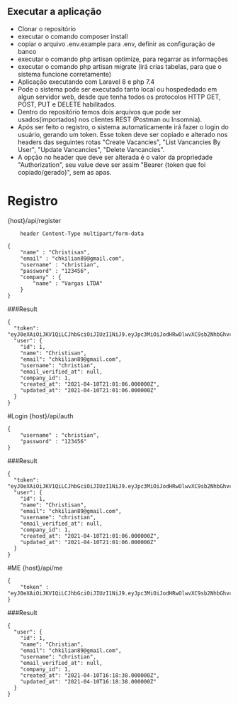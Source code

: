 ## Executar a aplicação

- Clonar o repositório
- executar o comando composer install
- copiar o arquivo .env.example para .env, definir as configuração de banco
- executar o comando php artisan optimize, para regarrar as informações
- executar o comando php artisan migrate (irá crias tabelas, para que o sistema funcione corretamente)
- Aplicação executando com Laravel 8 e php 7.4
- Pode o sistema pode ser executado tanto local ou hospededado em algun servidor web, desde que tenha todos os protocolos HTTP GET, POST, PUT e DELETE habilitados.
- Dentro do repositório temos dois arquivos que pode ser usados(importados) nos clientes REST (Postman ou Insomnia).
- Após ser feito o registro, o sistema automaticamente irá fazer o login do usuário, gerando um token. Esse token deve ser copiado e alterado nos headers das seguintes rotas "Create Vacancies", "List Vancancies By User", "Update Vancancies", "Delete Vancancies".
- A opção no header que deve ser alterada é o valor da propriedade "Authorization", seu value deve ser assim "Bearer {token que foi copiado/gerado}", sem as apas.

# Registro
{host}/api/register
```
    header Content-Type multipart/form-data
```
```
{
	"name" : "Christisan",
	"email" : "chkilian89@gmail.com",
	"username" : "christian",
	"password" : "123456",
	"company" : {
		"name" : "Vargas LTDA"
	}
}
```

###Result
```
{
  "token": "eyJ0eXAiOiJKV1QiLCJhbGciOiJIUzI1NiJ9.eyJpc3MiOiJodHRwOlwvXC9sb2NhbGhvc3Q6OTA5MFwvYXBpXC9yZWdpc3RlciIsImlhdCI6MTYxODA4ODQ2NywiZXhwIjoxNjE4MDkyMDY3LCJuYmYiOjE2MTgwODg0NjcsImp0aSI6InhqOWhVRlBWS29oVTFTdlQiLCJzdWIiOjEsInBydiI6Ijg3ZTBhZjFlZjlmZDE1ODEyZmRlYzk3MTUzYTE0ZTBiMDQ3NTQ2YWEifQ.qOpqmid9sqv03CQXIeYWlIzxwggKpeVcSM5YwfTnBcc",
  "user": {
    "id": 1,
    "name": "Christisan",
    "email": "chkilian89@gmail.com",
    "username": "christian",
    "email_verified_at": null,
    "company_id": 1,
    "created_at": "2021-04-10T21:01:06.000000Z",
    "updated_at": "2021-04-10T21:01:06.000000Z"
  }
}
```

#Login
{host}/api/auth
```
{
    "username" : "christian",
    "password" : "123456"
}
```

###Result
```
{
  "token": "eyJ0eXAiOiJKV1QiLCJhbGciOiJIUzI1NiJ9.eyJpc3MiOiJodHRwOlwvXC9sb2NhbGhvc3Q6OTA5MFwvYXBpXC9hdXRoIiwiaWF0IjoxNjE4MDkyMDgwLCJleHAiOjE2MTgwOTU2ODAsIm5iZiI6MTYxODA5MjA4MCwianRpIjoiTVBUT29kSHpvam5oMUEwZyIsInN1YiI6MSwicHJ2IjoiODdlMGFmMWVmOWZkMTU4MTJmZGVjOTcxNTNhMTRlMGIwNDc1NDZhYSJ9.7drRirHE3_QytoC6qS10tvytzlysfR1Rv9AZSNCLmOM",
  "user": {
    "id": 1,
    "name": "Christisan",
    "email": "chkilian89@gmail.com",
    "username": "christian",
    "email_verified_at": null,
    "company_id": 1,
    "created_at": "2021-04-10T21:01:06.000000Z",
    "updated_at": "2021-04-10T21:01:06.000000Z"
  }
}
```
#ME
{host}/api/me
```
{
    "token" : "eyJ0eXAiOiJKV1QiLCJhbGciOiJIUzI1NiJ9.eyJpc3MiOiJodHRwOlwvXC9sb2NhbGhvc3Q6OTA5MFwvYXBpXC9hdXRoIiwiaWF0IjoxNjE4MDcxNjEyLCJleHAiOjE2MTgwNzUyMTIsIm5iZiI6MTYxODA3MTYxMiwianRpIjoiVWJrSnhiZXFIbFJpNHJsMSIsInN1YiI6MSwicHJ2IjoiODdlMGFmMWVmOWZkMTU4MTJmZGVjOTcxNTNhMTRlMGIwNDc1NDZhYSJ9.h0vnxgiu68BDLVD0agNLxXD1cNtDxxg3Dc9jqOxQSQ0"
}
```

###Result
```
{
  "user": {
    "id": 1,
    "name": "Christian",
    "email": "chkilian89@gmail.com",
    "username": "christian",
    "email_verified_at": null,
    "company_id": 1,
    "created_at": "2021-04-10T16:18:38.000000Z",
    "updated_at": "2021-04-10T16:18:38.000000Z"
  }
}
```
